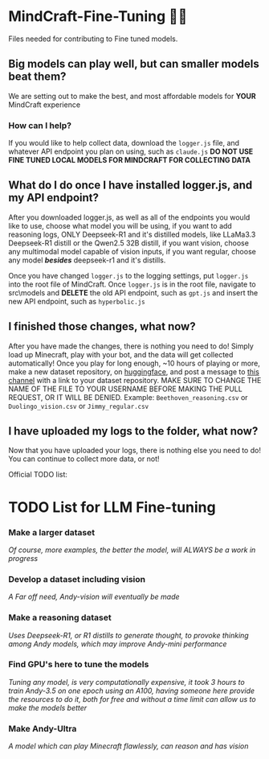 # MindCraft-Fine-Tuning 🧠🔨
Files needed for contributing to Fine tuned models.
## Big models can play well, but can smaller models beat them?

We are setting out to make the best, and most affordable models for **YOUR** MindCraft experience

### How can I help?

If you would like to help collect data, download the ```logger.js``` file, and whatever API endpoint you plan on using, such as ```claude.js```
**DO NOT USE FINE TUNED LOCAL MODELS FOR MINDCRAFT FOR COLLECTING DATA**

## What do I do once I have installed logger.js, and my API endpoint?

After you downloaded logger.js, as well as all of the endpoints you would like to use, choose what model you will be using, if you want to add reasoning logs, ONLY Deepseek-R1 and it's distilled models, like LLaMa3.3 Deepseek-R1 distill or the Qwen2.5 32B distill, if you want vision, choose any multimodal model capable of vision inputs, if you want regular, choose any model ***besides*** deepseek-r1 and it's distills.

Once you have changed ```logger.js``` to the logging settings, put ```logger.js``` into the root file of MindCraft.
Once ```logger.js``` is in the root file, navigate to src\models and **DELETE** the old API endpoint, such as ```gpt.js``` and insert the new API endpoint, such as ```hyperbolic.js```

## I finished those changes, what now?

After you have made the changes, there is nothing you need to do! Simply load up Minecraft, play with your bot, and the data will get collected automatically!
Once you play for long enough, ~10 hours of playing or more, make a new dataset repository, on [huggingface](https://huggingface.co/new-dataset), and post a message to [this channel](https://ptb.discord.com/channels/1303399789995626667/1307448366833340508) with a link to your dataset repository.
MAKE SURE TO CHANGE THE NAME OF THE FILE TO YOUR USERNAME BEFORE MAKING THE PULL REQUEST, OR IT WILL BE DENIED. Example: ```Beethoven_reasoning.csv``` or ```Duolingo_vision.csv``` or ```Jimmy_regular.csv```

## I have uploaded my logs to the folder, what now?

Now that you have uploaded your logs, there is nothing else you need to do! You can continue to collect more data, or not!

Official TODO list:

# TODO List for LLM Fine-tuning

### Make a larger dataset
*Of course, more examples, the better the model, will ALWAYS be a work in progress*

### Develop a dataset including vision
*A Far off need, Andy-vision will eventually be made*

### Make a reasoning dataset
*Uses Deepseek-R1, or R1 distills to generate thought, to provoke thinking among Andy models, which may improve Andy-mini performance*

### Find GPU's here to tune the models
*Tuning any model, is very computationally expensive, it took 3 hours to train Andy-3.5 on one epoch using an A100, having someone here provide the resources to do it, both for free and without a time limit can allow us to make the models better*

### Make Andy-Ultra
*A model which can play Minecraft flawlessly, can reason and has vision*
